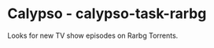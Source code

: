 Calypso - calypso-task-rarbg
==============================

Looks for new TV show episodes on Rarbg Torrents.
